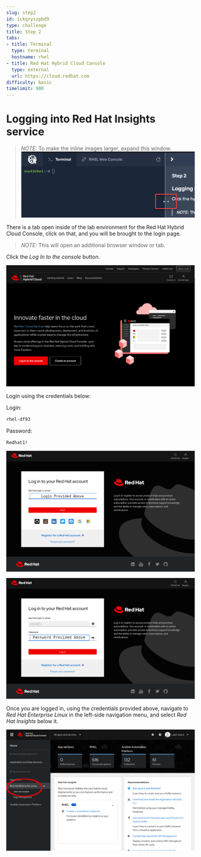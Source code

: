 ```yaml
---
slug: step2
id: ickqryszpbd9
type: challenge
title: Step 2
tabs:
- title: Terminal
  type: terminal
  hostname: rhel
- title: Red Hat Hybrid Cloud Console
  type: external
  url: https://cloud.redhat.com
difficulty: basic
timelimit: 900
---
```

# Logging into Red Hat Insights service

>_NOTE:_ To make the inline images larger, expand this window.
![Menu Slider](../assets/slider.png)

There is a tab open inside of the lab environment for the Red Hat Hybrid Cloud Console, click on that, and you will be brought to the login page. 

>_NOTE:_ This will open an additional browser window or tab.

Click the _Log In to the console_ button.

![cloud.redhat.com Login](../assets/cloud-console-homepage.png)

Login using the credentials below:

Login:

```bash
rhel-df93
```

Password:

```bash
Redhat1!
```

![Red Hat Login screen](../assets/cloud-console-login.png)

![Red Hat Password screen](../assets/cloud-console-login-pass.png)

Once you are logged in, using the credentials provided above, navigate to
_Red Hat Enterprise Linux_ in the left-side navigation menu, and select _Red Hat Insights_ below it.

![cloud.redhat.com Homepage](../assets/cloud-console-RHEL-menu.png)
